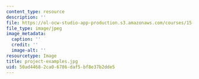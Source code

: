 ```yaml
---
content_type: resource
description: ''
file: https://ol-ocw-studio-app-production.s3.amazonaws.com/courses/15-960-new-executive-thinking-social-impact-technology-projects-fall-2017-spring-2018/50ad44682ca06786daf5bf8e37b2dde5_project-examples.jpg
file_type: image/jpeg
image_metadata:
  caption: ''
  credit: ''
  image-alt: ''
resourcetype: Image
title: project-examples.jpg
uid: 50ad4468-2ca0-6786-daf5-bf8e37b2dde5
---
```

